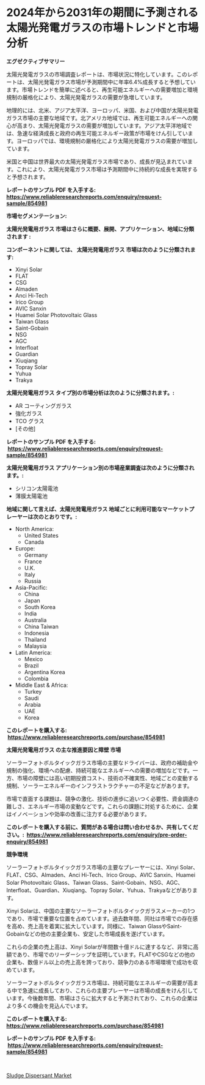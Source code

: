 <p><h1>2024年から2031年の期間に予測される太陽光発電ガラスの市場トレンドと市場分析</h1></p><p><strong>エグゼクティブサマリー</strong></p>
<p><p>太陽光発電ガラスの市場調査レポートは、市場状況に特化しています。このレポートは、太陽光発電ガラス市場が予測期間中に年率6.4%成長すると予想しています。市場トレンドを簡単に述べると、再生可能エネルギーへの需要増加と環境規制の厳格化により、太陽光発電ガラスの需要が急増しています。</p><p>地理的には、北米、アジア太平洋、ヨーロッパ、米国、および中国が太陽光発電ガラス市場の主要な地域です。北アメリカ地域では、再生可能エネルギーへの関心が高まり、太陽光発電ガラスの需要が増加しています。アジア太平洋地域では、急速な経済成長と政府の再生可能エネルギー政策が市場をけん引しています。ヨーロッパでは、環境規制の厳格化により太陽光発電ガラスの需要が増加しています。</p><p>米国と中国は世界最大の太陽光発電ガラス市場であり、成長が見込まれています。これにより、太陽光発電ガラス市場は予測期間中に持続的な成長を実現すると予想されます。</p></p>
<p><strong>レポートのサンプル PDF を入手する: <a href="https://www.reliableresearchreports.com/enquiry/request-sample/854981">https://www.reliableresearchreports.com/enquiry/request-sample/854981</a></strong></p>
<p><strong>市場セグメンテーション:</strong></p>
<p><strong> 太陽光発電用ガラス 市場はさらに概要、展開、アプリケーション、地域に分類されます :</strong></p>
<p><strong>コンポーネントに関しては、 太陽光発電用ガラス 市場は次のように分類されます: &nbsp;</strong></p>
<p><ul><li>Xinyi Solar</li><li>FLAT</li><li>CSG</li><li>Almaden</li><li>Anci Hi-Tech</li><li>Irico Group</li><li>AVIC Sanxin</li><li>Huamei Solar Photovoltaic Glass</li><li>Taiwan Glass</li><li>Saint-Gobain</li><li>NSG</li><li>AGC</li><li>Interfloat</li><li>Guardian</li><li>Xiuqiang</li><li>Topray Solar</li><li>Yuhua</li><li>Trakya</li></ul></p>
<p><strong> 太陽光発電用ガラス タイプ別の市場分析は次のように分類されます。:</strong></p>
<p><ul><li>AR コーティングガラス</li><li>強化ガラス</li><li>TCO グラス</li><li>[その他]</li></ul></p>
<p><strong>レポートのサンプル PDF を入手する: &nbsp;<a href="https://www.reliableresearchreports.com/enquiry/request-sample/854981">https://www.reliableresearchreports.com/enquiry/request-sample/854981</a></strong></p>
<p><strong> 太陽光発電用ガラス アプリケーション別の市場産業調査は次のように分類されます。:</strong></p>
<p><ul><li>シリコン太陽電池</li><li>薄膜太陽電池</li></ul></p>
<p><strong>地域に関して言えば、太陽光発電用ガラス 地域ごとに利用可能なマーケットプレーヤーは次のとおりです。:</strong></p>
<p><ul>
    <li>
        North America:
        <ul>
            <li>United States</li>
            <li>Canada</li>
        </ul>
    </li>
    <li>
        Europe:
        <ul>
            <li>Germany</li>
            <li>France</li>
            <li>U.K.</li>
            <li>Italy</li>
            <li>Russia</li>
        </ul>
    </li>
    <li>
        Asia-Pacific:
        <ul>
            <li>China</li>
            <li>Japan</li>
            <li>South Korea</li>
            <li>India</li>
            <li>Australia</li>
            <li>China Taiwan</li>
            <li>Indonesia</li>
            <li>Thailand</li>
            <li>Malaysia</li>
        </ul>
    </li>
    <li>
        Latin America:
        <ul>
            <li>Mexico</li>
            <li>Brazil</li>
            <li>Argentina Korea</li>
            <li>Colombia</li>
        </ul>
    </li>
    <li>
        Middle East & Africa:
        <ul>
            <li>Turkey</li>
            <li>Saudi</li>
            <li>Arabia</li>
            <li>UAE</li>
            <li>Korea</li>
        </ul>
    </li>
    </ul></p>
<p><strong>このレポートを購入する: &nbsp;<a href="https://www.reliableresearchreports.com/purchase/854981">https://www.reliableresearchreports.com/purchase/854981</a></strong></p>
<p><strong>太陽光発電用ガラス の主な推進要因と障壁 市場</strong></p>
<p><p>ソーラーフォトボルタイックガラス市場の主要なドライバーは、政府の補助金や規制の強化、環境への配慮、持続可能なエネルギーへの需要の増加などです。一方、市場の障壁には高い初期投資コスト、技術の不確実性、地域ごとの変動する規制、ソーラーエネルギーのインフラストラクチャーの不足などがあります。</p><p>市場で直面する課題は、競争の激化、技術の進歩に追いつく必要性、資金調達の難しさ、エネルギー市場の変動などです。これらの課題に対処するために、企業はイノベーションや効率の改善に注力する必要があります。</p></p>
<p><strong>このレポートを購入する前に、質問がある場合は問い合わせるか、共有してください。:&nbsp; <a href="https://www.reliableresearchreports.com/enquiry/pre-order-enquiry/854981">https://www.reliableresearchreports.com/enquiry/pre-order-enquiry/854981</a></strong></p>
<p><strong>競争環境</strong></p>
<p><p>ソーラーフォトボルタイックガラス市場の主要なプレーヤーには、Xinyi Solar、FLAT、CSG、Almaden、Anci Hi-Tech、Irico Group、AVIC Sanxin、Huamei Solar Photovoltaic Glass、Taiwan Glass、Saint-Gobain、NSG、AGC、Interfloat、Guardian、Xiuqiang、Topray Solar、Yuhua、Trakyaなどがあります。</p><p>Xinyi Solarは、中国の主要なソーラーフォトボルタイックガラスメーカーの1つであり、市場で重要な位置を占めています。過去数年間、同社は市場での存在感を高め、売上高を着実に拡大しています。同様に、Taiwan GlassやSaint-Gobainなどの他の主要企業も、安定した市場成長を遂げています。</p><p>これらの企業の売上高は、Xinyi Solarが年間数十億ドルに達するなど、非常に高額であり、市場でのリーダーシップを証明しています。FLATやCSGなどの他の企業も、数億ドル以上の売上高を誇っており、競争力のある市場環境で成功を収めています。</p><p>ソーラーフォトボルタイックガラス市場は、持続可能なエネルギーの需要が高まる中で急速に成長しており、これらの主要プレーヤーは市場の成長をけん引しています。今後数年間、市場はさらに拡大すると予測されており、これらの企業はより多くの機会を見込んでいます。</p></p>
<p><strong>このレポートを購入する: &nbsp; <a href="https://www.reliableresearchreports.com/purchase/854981">https://www.reliableresearchreports.com/purchase/854981</a></strong></p>
<p><strong>レポートのサンプル PDF を入手する: &nbsp;<a href="https://www.reliableresearchreports.com/enquiry/request-sample/854981">https://www.reliableresearchreports.com/enquiry/request-sample/854981</a></strong><strong></strong></p>
<p>&nbsp;</p>
<p><p><a href="https://extreme-scabiosa-c81.notion.site/Sludge-Dispersant-Market-Size-Share-Trends-Analysis-Report-By-Application-Regional-Outlook-Comp-70901a3fae6847ba94479c14344b6b94">Sludge Dispersant Market</a></p></p>